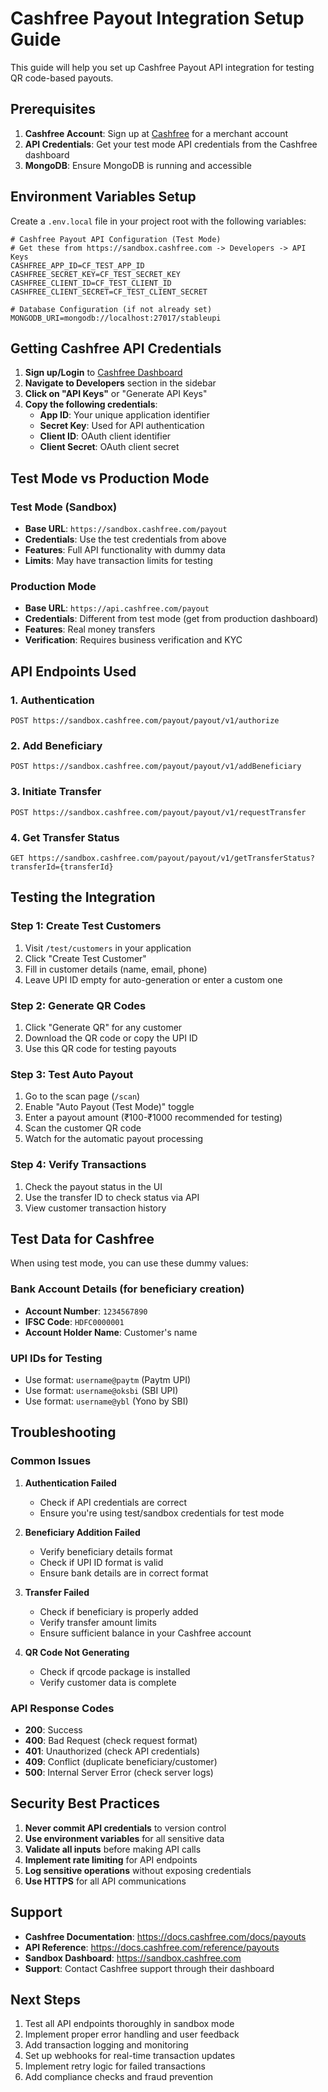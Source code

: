 # Cashfree Payout Integration Setup Guide

This guide will help you set up Cashfree Payout API integration for testing QR code-based payouts.

## Prerequisites

1. **Cashfree Account**: Sign up at [Cashfree](https://www.cashfree.com) for a merchant account
2. **API Credentials**: Get your test mode API credentials from the Cashfree dashboard
3. **MongoDB**: Ensure MongoDB is running and accessible

## Environment Variables Setup

Create a `.env.local` file in your project root with the following variables:

```env
# Cashfree Payout API Configuration (Test Mode)
# Get these from https://sandbox.cashfree.com -> Developers -> API Keys
CASHFREE_APP_ID=CF_TEST_APP_ID
CASHFREE_SECRET_KEY=CF_TEST_SECRET_KEY
CASHFREE_CLIENT_ID=CF_TEST_CLIENT_ID
CASHFREE_CLIENT_SECRET=CF_TEST_CLIENT_SECRET

# Database Configuration (if not already set)
MONGODB_URI=mongodb://localhost:27017/stableupi
```

## Getting Cashfree API Credentials

1. **Sign up/Login** to [Cashfree Dashboard](https://sandbox.cashfree.com)
2. **Navigate to Developers** section in the sidebar
3. **Click on "API Keys"** or "Generate API Keys"
4. **Copy the following credentials**:
   - **App ID**: Your unique application identifier
   - **Secret Key**: Used for API authentication
   - **Client ID**: OAuth client identifier
   - **Client Secret**: OAuth client secret

## Test Mode vs Production Mode

### Test Mode (Sandbox)
- **Base URL**: `https://sandbox.cashfree.com/payout`
- **Credentials**: Use the test credentials from above
- **Features**: Full API functionality with dummy data
- **Limits**: May have transaction limits for testing

### Production Mode
- **Base URL**: `https://api.cashfree.com/payout`
- **Credentials**: Different from test mode (get from production dashboard)
- **Features**: Real money transfers
- **Verification**: Requires business verification and KYC

## API Endpoints Used

### 1. Authentication
```
POST https://sandbox.cashfree.com/payout/payout/v1/authorize
```

### 2. Add Beneficiary
```
POST https://sandbox.cashfree.com/payout/payout/v1/addBeneficiary
```

### 3. Initiate Transfer
```
POST https://sandbox.cashfree.com/payout/payout/v1/requestTransfer
```

### 4. Get Transfer Status
```
GET https://sandbox.cashfree.com/payout/payout/v1/getTransferStatus?transferId={transferId}
```

## Testing the Integration

### Step 1: Create Test Customers
1. Visit `/test/customers` in your application
2. Click "Create Test Customer"
3. Fill in customer details (name, email, phone)
4. Leave UPI ID empty for auto-generation or enter a custom one

### Step 2: Generate QR Codes
1. Click "Generate QR" for any customer
2. Download the QR code or copy the UPI ID
3. Use this QR code for testing payouts

### Step 3: Test Auto Payout
1. Go to the scan page (`/scan`)
2. Enable "Auto Payout (Test Mode)" toggle
3. Enter a payout amount (₹100-₹1000 recommended for testing)
4. Scan the customer QR code
5. Watch for the automatic payout processing

### Step 4: Verify Transactions
1. Check the payout status in the UI
2. Use the transfer ID to check status via API
3. View customer transaction history

## Test Data for Cashfree

When using test mode, you can use these dummy values:

### Bank Account Details (for beneficiary creation)
- **Account Number**: `1234567890`
- **IFSC Code**: `HDFC0000001`
- **Account Holder Name**: Customer's name

### UPI IDs for Testing
- Use format: `username@paytm` (Paytm UPI)
- Use format: `username@oksbi` (SBI UPI)
- Use format: `username@ybl` (Yono by SBI)

## Troubleshooting

### Common Issues

1. **Authentication Failed**
   - Check if API credentials are correct
   - Ensure you're using test/sandbox credentials for test mode

2. **Beneficiary Addition Failed**
   - Verify beneficiary details format
   - Check if UPI ID format is valid
   - Ensure bank details are in correct format

3. **Transfer Failed**
   - Check if beneficiary is properly added
   - Verify transfer amount limits
   - Ensure sufficient balance in your Cashfree account

4. **QR Code Not Generating**
   - Check if qrcode package is installed
   - Verify customer data is complete

### API Response Codes

- **200**: Success
- **400**: Bad Request (check request format)
- **401**: Unauthorized (check API credentials)
- **409**: Conflict (duplicate beneficiary/customer)
- **500**: Internal Server Error (check server logs)

## Security Best Practices

1. **Never commit API credentials** to version control
2. **Use environment variables** for all sensitive data
3. **Validate all inputs** before making API calls
4. **Implement rate limiting** for API endpoints
5. **Log sensitive operations** without exposing credentials
6. **Use HTTPS** for all API communications

## Support

- **Cashfree Documentation**: https://docs.cashfree.com/docs/payouts
- **API Reference**: https://docs.cashfree.com/reference/payouts
- **Sandbox Dashboard**: https://sandbox.cashfree.com
- **Support**: Contact Cashfree support through their dashboard

## Next Steps

1. Test all API endpoints thoroughly in sandbox mode
2. Implement proper error handling and user feedback
3. Add transaction logging and monitoring
4. Set up webhooks for real-time transaction updates
5. Implement retry logic for failed transactions
6. Add compliance checks and fraud prevention
